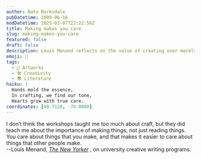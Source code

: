 ```yaml
---
author: Nate Barksdale
pubDatetime: 2009-06-16
modDatetime: 2025-03-07T22:22:56Z
title: Making makes you care
slug: making-makes-you-care
featured: false
draft: false
description: Louis Menand reflects on the value of creating over merely consuming in the context of university creative writing programs.
emoji: 🎨
tags:
  - 🎨 Artworks
  - 🛠️ Creativity
  - 📚 Literature
haiku: |
  Hands mold the essence,  
  In crafting, we find our tone,  
  Hearts grow with true care.
coordinates: [40.7128, -74.0060]
---
```


I don’t think the workshops taught me too much about craft, but they did teach me about the importance of making things, not just reading things. You care about things that you make, and that makes it easier to care about things that other people make.  
--Louis Menand, _[The New Yorker](http://www.newyorker.com/arts/critics/atlarge/2009/06/08/090608crat_atlarge_menand?currentPage=all)_ , on university creative writing programs.
